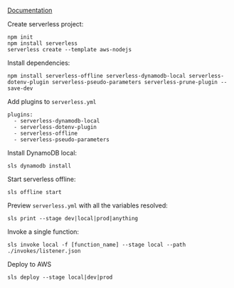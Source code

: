 [Documentation](https://www.serverless.com/framework/docs/providers/aws/cli-reference/)

Create serverless project:
```
npm init
npm install serverless
serverless create --template aws-nodejs
```

Install dependencies:
```
npm install serverless-offline serverless-dynamodb-local serverless-dotenv-plugin serverless-pseudo-parameters serverless-prune-plugin --save-dev
```

Add plugins to `serverless.yml`
```
plugins:
  - serverless-dynamodb-local
  - serverless-dotenv-plugin
  - serverless-offline
  - serverless-pseudo-parameters
```

Install DynamoDB local:
```
sls dynamodb install
```

Start serverless offline:
```
sls offline start
```

Preview `serverless.yml` with all the variables resolved:
```
sls print --stage dev|local|prod|anything
```

Invoke a single function:
```
sls invoke local -f [function_name] --stage local --path ./invokes/listener.json
```

Deploy to AWS
```
sls deploy --stage local|dev|prod
```
